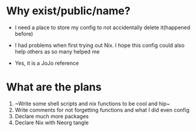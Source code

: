 # Why exist/public/name?
- I need a place to store my config to not accidentally delete it(happened before)

- I had problems when first trying out Nix. I hope this config could also help others as so many helped me

- Yes, it is a JoJo reference

# What are the plans
1. ~Write some shell scripts and nix functions to be cool and hip~
2. Write comments for not forgetting functions and what I did even config
3. Declare much more packages
4. Declare Nix with Neorg tangle
